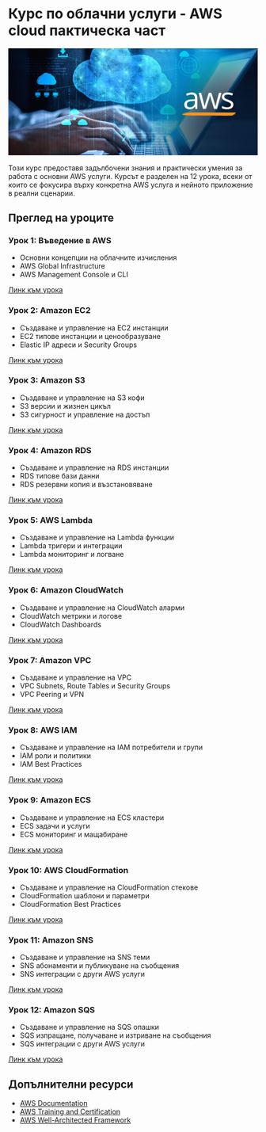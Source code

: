 # Курс по облачни услуги - AWS cloud пактическа част

![AWS Cloud](/aws_cloud.jpg)

Този курс предоставя задълбочени знания и практически умения за работа с основни AWS услуги. Курсът е разделен на 12 урока, всеки от които се фокусира върху конкретна AWS услуга и нейното приложение в реални сценарии.



## Преглед на уроците

### Урок 1: Въведение в AWS
- Основни концепции на облачните изчисления
- AWS Global Infrastructure
- AWS Management Console и CLI

[Линк към урока](/Урок_01/README.md)

### Урок 2: Amazon EC2  
- Създаване и управление на EC2 инстанции
- EC2 типове инстанции и ценообразуване
- Elastic IP адреси и Security Groups

[Линк към урока](/Урок_02/README.md)

### Урок 3: Amazon S3
- Създаване и управление на S3 кофи
- S3 версии и жизнен цикъл
- S3 сигурност и управление на достъп

[Линк към урока](/Урок_03/README.md)

### Урок 4: Amazon RDS
- Създаване и управление на RDS инстанции
- RDS типове бази данни
- RDS резервни копия и възстановяване

[Линк към урока](/Урок_04/README.md)

### Урок 5: AWS Lambda
- Създаване и управление на Lambda функции
- Lambda тригери и интеграции
- Lambda мониторинг и логване

[Линк към урока](/Урок_05/README.md)

### Урок 6: Amazon CloudWatch
- Създаване и управление на CloudWatch аларми
- CloudWatch метрики и логове
- CloudWatch Dashboards

[Линк към урока](/Урок_06/README.md)

### Урок 7: Amazon VPC
- Създаване и управление на VPC
- VPC Subnets, Route Tables и Security Groups
- VPC Peering и VPN

[Линк към урока](/Урок_07/README.md)

### Урок 8: AWS IAM
- Създаване и управление на IAM потребители и групи
- IAM роли и политики
- IAM Best Practices

[Линк към урока](/Урок_08/README.md)

### Урок 9: Amazon ECS
- Създаване и управление на ECS кластери
- ECS задачи и услуги
- ECS мониторинг и мащабиране

[Линк към урока](/Урок_09/README.md)

### Урок 10: AWS CloudFormation
- Създаване и управление на CloudFormation стекове
- CloudFormation шаблони и параметри
- CloudFormation Best Practices

[Линк към урока](/Урок_10/README.md)

### Урок 11: Amazon SNS
- Създаване и управление на SNS теми
- SNS абонаменти и публикуване на съобщения
- SNS интеграции с други AWS услуги

[Линк към урока](/Урок_11/README.md)

### Урок 12: Amazon SQS
- Създаване и управление на SQS опашки
- SQS изпращане, получаване и изтриване на съобщения
- SQS интеграции с други AWS услуги

[Линк към урока](/Урок_12/README.md)

## Допълнителни ресурси
- [AWS Documentation](https://docs.aws.amazon.com/)
- [AWS Training and Certification](https://aws.amazon.com/training/)
- [AWS Well-Architected Framework](https://aws.amazon.com/architecture/well-architected/)
